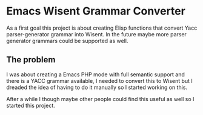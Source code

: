 # Emacs Wisent Grammar Converter

As a first goal this project is about creating Elisp functions that convert Yacc parser-generator grammar into Wisent. In the future maybe more parser generator grammars could be supported as well.

## The problem

I was about creating a Emacs PHP mode with full semantic support and there is a YACC grammar available, I needed to convert this to Wisent but I dreaded the idea of having to do it manually so I started working on this. 

After a while I though maybe other people could find this useful as well so I started this project.
